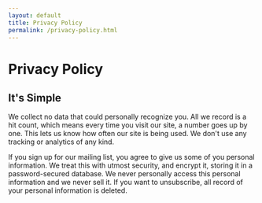 ```yaml
---
layout: default
title: Privacy Policy
permalink: /privacy-policy.html
---
```

# Privacy Policy

## It's Simple
We collect no data that could personally recognize you. All we record is a hit count, which means every time you visit our site, a number goes up by one. This lets us know how often our site is being used. We don't use any tracking or analytics of any kind.

If you sign up for our mailing list, you agree to give us some of you personal information. We treat this with utmost security, and encrypt it, storing it in a password-secured database. We never personally access this personal information and we never sell it. If you want to unsubscribe, all record of your personal information is deleted.